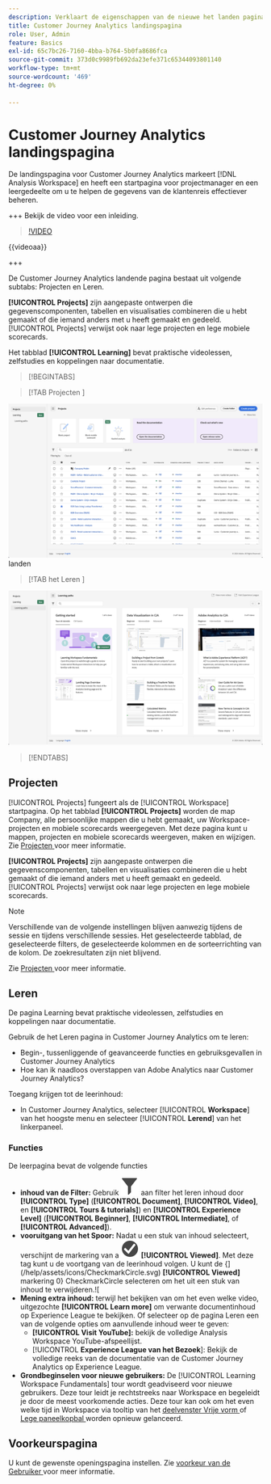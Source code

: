 ```yaml
---
description: Verklaart de eigenschappen van de nieuwe het landen pagina.
title: Customer Journey Analytics landingspagina
role: User, Admin
feature: Basics
exl-id: 65c7bc26-7160-4bba-b764-5b0fa8686fca
source-git-commit: 373d0c9989fb692da23efe371c65344093801140
workflow-type: tm+mt
source-wordcount: '469'
ht-degree: 0%

---
```


# Customer Journey Analytics landingspagina

De landingspagina voor Customer Journey Analytics markeert [!DNL Analysis Workspace] en heeft een startpagina voor projectmanager en een leergedeelte om u te helpen de gegevens van de klantenreis effectiever beheren.

+++ Bekijk de video voor een inleiding.

>[!VIDEO](https://video.tv.adobe.com/v/334278/?quality=12)

{{videoaa}}

+++

De Customer Journey Analytics landende pagina bestaat uit volgende subtabs: Projecten en Leren.

**[!UICONTROL Projects]** zijn aangepaste ontwerpen die gegevenscomponenten, tabellen en visualisaties combineren die u hebt gemaakt of die iemand anders met u heeft gemaakt en gedeeld. [!UICONTROL Projects] verwijst ook naar lege projecten en lege mobiele scorecards.

Het tabblad **[!UICONTROL Learning]** bevat praktische videolessen, zelfstudies en koppelingen naar documentatie.

>[!BEGINTABS]

>[!TAB  Projecten ]

![ Projecten die pagina ](assets/landing-projects.png) landen

>[!TAB  het Leren ]

![ het Leren het landen pagina ](assets/landing-learning.png)


>[!ENDTABS]

## Projecten

[!UICONTROL Projects] fungeert als de [!UICONTROL Workspace] startpagina. Op het tabblad **[!UICONTROL Projects]** worden de map Company, alle persoonlijke mappen die u hebt gemaakt, uw Workspace-projecten en mobiele scorecards weergegeven. Met deze pagina kunt u mappen, projecten en mobiele scorecards weergeven, maken en wijzigen. Zie [ Projecten ](/help/analysis-workspace/build-workspace-project/freeform-overview.md) voor meer informatie.


**[!UICONTROL Projects]** zijn aangepaste ontwerpen die gegevenscomponenten, tabellen en visualisaties combineren die u hebt gemaakt of die iemand anders met u heeft gemaakt en gedeeld. [!UICONTROL Projects] verwijst ook naar lege projecten en lege mobiele scorecards.

>[!NOTE]
>
>Verschillende van de volgende instellingen blijven aanwezig tijdens de sessie en tijdens verschillende sessies. Het geselecteerde tabblad, de geselecteerde filters, de geselecteerde kolommen en de sorteerrichting van de kolom. De zoekresultaten zijn niet blijvend.

Zie [ Projecten ](/help/analysis-workspace/build-workspace-project/freeform-overview.md) voor meer informatie.

<!--

### Customize table columns

To customize column widths, drag the vertical bar that separates each column. 

To add or remove columns from the list of projects, click the column icon (![Landing all](assets/select-column.png) ) in the top-right, then select or deselect column titles. 

The available columns are:

| Column name | Description | 
|---------|----------|
| [!UICONTROL **Name**] | Identifies the name of the project. |
| [!UICONTROL **Type**] | Indicates whether this type is a Workspace project, a Mobile scorecard, or a folder. |
| [!UICONTROL **Tags**] | Tags projects to organize them into groups. | 
| [!UICONTROL **Scheduled**] | Set to [!UICONTROL On] when a project is scheduled or [!UICONTROL Off] when it is not. Clicking the [!UICONTROL On] link lets you see information about the scheduled project. You can also [edit the project schedule](/help/analysis-workspace/export/t-schedule-report.md) if you are the project owner. |
| [!UICONTROL **Project role**] | Identifies the project roles: whether you are the project Owner and whether you have permissions to Edit or Duplicate the project. |
| [!UICONTROL **Report suite**] | Identifies the Report Suites that are associated with the project.<br>Tables and visualizations within a panel derive data from the report suite selected in the top right of the panel. The report suite also determines what components are available in the left rail. Within a project, you can use one or many report suites depending on your analysis use cases. The list of report suites is sorted on relevance. Adobe defines relevance based on how recently and frequently the suite has been used by the current user, and how frequently the suite is used within the organization. |
| [!UICONTROL **Owner**] | Identifies the person who created the project. |
| [!UICONTROL **Shared With**] | Shows who the project is currently shared with. |
| [!UICONTROL **Last Modified**] | The date and time when the project was last modified. |
| [!UICONTROL **Last Opened**] | Identifies the date that a project was last opened by the user who is currently viewing the Projects page. |
| [!UICONTROL **Last Used**] | Helps determine whether a project is valuable to users in your organization by showing the date and time when the project was last opened by any user within the organization.<p>Consider the following when viewing this column:</p><ul><li>Usage information is available starting in September 2023.</li><li>This column is available only to system administrators.</li></ul> |
| [!UICONTROL **Project ID**] | Can be used for debugging projects. |
| [!UICONTROL **Longest Date Range**] | Longer date ranges increase project complexity and may increase processing and load times. |
| [!UICONTROL **Number of queries**] | The total number of requests made to Analytics when the project loads. A higher number of project queries increases project complexity and may increase processing and load times. This data is available only after a project has loaded or a scheduled project was sent. |
| [!UICONTROL **Location**] | Shows the folder where the project is located. |

### Other UI elements on the Projects page

| UI element | Definition |
| --- | --- |
| Edit preferences | Lets you [!UICONTROL View Tutorials], and [Edit user preferences](/help/analysis-workspace/user-preferences.md). |
| [!UICONTROL Create new] | Opens the project modal where you can create a Workspace project or a Mobile scorecard or open a company template.  |
| [!UICONTROL Show less<br> Show more] | Toggles between not showing and showing the banner: ![Top banner](assets/top-banner.png) |
| [!UICONTROL Workspace project] | Creates a blank [Workspace project](/help/analysis-workspace/home.md) for you to  design and build. |
| [!UICONTROL Mobile scorecard] | Creates a blank [mobile scorecard](https://experienceleague.adobe.com/docs/analytics/analyze/mobapp/curator.html) for you to design and build. |
| [!UICONTROL Open Training Tutorial] | Opens the Workspace training tutorial that guides you through the process of building a new starter project in a step-by-step tutorial.|
| [!UICONTROL Open release notes] | Opens the Adobe Analytics section of the latest Adobe Experience Cloud release notes. |
| Filter icon | Filters by tags, report suites, owners, types, and other filters (Mine, Shared with me, Favorites, and Approved)  |
| Search bar | Searches all columns in the table. |
| Selection box | Selects one or more projects to display the project management actions you can perform: **Delete**, **Share**, **Rename**, **Copy**, **Unpin**, **Move Up**, **Move Down**, **Tag**, **Approve**, **Export CSV**, and **Move to**. You may not have permissions to perform all listed actions. |
| [!UICONTROL Favorites] | Adds a star next to a favorite project or folder that can be used as a filter. |
| [!UICONTROL Name] | Identifies the name of the project. |
| Pin icon | Pins items so they always appear at the top of your list but you can re-adjust the order by moving them up or down in the order. Use the ellipsis option menu and select **Move Up** or **Move down** in the list. |
| Info (i) icon | Displays the following information about a project: Type, Project Role, Owner, Description, and who it is shared with. It also indicates who can [edit or duplicate](/help/analysis-workspace/curate-share/share-projects.md) this project. |
| Ellipsis (...) | Displays the project management actions you can perform: **Delete**, **Share**, **Rename**, **Copy**, **Unpin**, **Move Up**, **Move Down**, **Tag**, **Approve**, **Export CSV**, and **Move to**. You may not have permissions to perform all listed actions. |
| SHOW: Folders & Projects or All Projects | Changes the view setting on the table to show folders and projects according to your folder organization **or** show all of your projects in an unorganized list. |
| < (Back button) | Returns you to your most recent landing page configuration in a Workspace project or a report. The page configuration you had when you left the landing page will persist when you return. |

-->

## Leren

De pagina Learning bevat praktische videolessen, zelfstudies en koppelingen naar documentatie.

Gebruik de het Leren pagina in Customer Journey Analytics om te leren:

* Begin-, tussenliggende of geavanceerde functies en gebruiksgevallen in Customer Journey Analytics
* Hoe kan ik naadloos overstappen van Adobe Analytics naar Customer Journey Analytics?

Toegang krijgen tot de leerinhoud:

* In Customer Journey Analytics, selecteer [!UICONTROL **Workspace**] van het hoogste menu en selecteer [!UICONTROL **Lerend**] van het linkerpaneel.

### Functies

De leerpagina bevat de volgende functies

* **inhoud van de Filter:** Gebruik ![ Filter ](/help/assets/icons/Filter.svg) aan filter het leren inhoud door **[!UICONTROL Type]** (**[!UICONTROL Document]**, **[!UICONTROL Video]**, en **[!UICONTROL Tours & tutorials]**) en **[!UICONTROL Experience Level]** (**[!UICONTROL Beginner]**, **[!UICONTROL Intermediate]**, of **[!UICONTROL Advanced]**).
* **vooruitgang van het Spoor:** Nadat u een stuk van inhoud selecteert, verschijnt de markering van a ![ CheckmarkCircle ](/help/assets/icons/CheckmarkCircle.svg) **[!UICONTROL Viewed]**. Met deze tag kunt u de voortgang van de leerinhoud volgen. U kunt de {](/help/assets/icons/CheckmarkCircle.svg) **[!UICONTROL Viewed]** markering 0} CheckmarkCircle selecteren om het uit een stuk van inhoud te verwijderen.![
* **Mening extra inhoud:** terwijl het bekijken van om het even welke video, uitgezochte **[!UICONTROL Learn more]** om verwante documentinhoud op Experience League te bekijken. Of selecteer op de pagina Leren een van de volgende opties om aanvullende inhoud weer te geven:
   * **[!UICONTROL Visit YouTube]:** bekijk de volledige Analysis Workspace YouTube-afspeellijst.
   * [!UICONTROL **Experience League van het Bezoek**]: Bekijk de volledige reeks van de documentatie van de Customer Journey Analytics op Experience League.
* **Grondbeginselen voor nieuwe gebruikers:** De [!UICONTROL Learning Workspace Fundamentals] tour wordt geadviseerd voor nieuwe gebruikers. Deze tour leidt je rechtstreeks naar Workspace en begeleidt je door de meest voorkomende acties. Deze tour kan ook om het even welke tijd in Workspace via tooltip van het [ deelvenster Vrije vorm ](/help/analysis-workspace/c-panels/freeform-panel.md) of [ Lege paneelkopbal ](/help/analysis-workspace/c-panels/blank-panel.md) worden opnieuw gelanceerd.

## Voorkeurspagina

U kunt de gewenste openingspagina instellen. Zie [ voorkeur van de Gebruiker ](/help/analysis-workspace/user-preferences.md#general-preferences) voor meer informatie.

<!--
## Landing page FAQ {#landing-faq}

| Question | Answer |
| --- | --- |
| Does the work I do in the beta program UI carry over to the production [!UICONTROL Workspace] experience? | Yes, any work done in the beta carries over to the old/current [!UICONTROL Workspace] experience. |
| Is there a maximum number of projects I can pin? | No, there is no limit on the number of projects you can pin. |
| Can admins designate this landing page for their users? | No, admins cannot designate the landing page on behalf of users. Individual users must turn on the toggle themselves. |
| Are all reports that currently exist in [!DNL Reports & Analytics] still available? | No, the following reports were phased out, based on overall usage data: <ul><li>Any custom eVars/props/events/classifications<li>My Recommended Reports</li><li>Hourly/Daily/Weekly/Monthly/Quarterly/Yearly unique visitors</li><li>DailyWeekly/Monthly/Quarterly/Yearly unique customers</li><li>Action name depth</li><li>Action name summary</li><li>Add dashboard</li><li>Age</li><li>Audio support</li><li>Billing information</li><li>Clicks to page</li><li>Color depth</li><li>Cookie support</li><li>Cookies</li><li>Connection types</li><li>Creative elements</li><li>Credit card type</li><li>Cross sell</li><li>Custom event funnels</li><li>Custom links</li><li>Customer ID</li><li>Day of week</li><li>Entry action name</li><li>Exit action name</li><li>Exit links</li><li>Fallout</li><li>File downloads</li><li>Find in store</li><li>Full paths</li><li>Gender</li><li>Hit ype VISTA rule</li><li>Image support</li><li>Java</li><li>JavaScript</li><li>JavaScript version</li><li>Manage bookmarks</li><li>Manage dashboards</li><li>Monitor color depth</li><li>Monitor resolutions</li><li>Newsletter signups</li><li>Next action name</li><li>Next action name flow</li><li>Null searches</li><li>Operating system</li><li>Order review</li><li>Page of day</li><li>Pages not found</li><li>Pathfinder</li><li>Path length</li><li>Previous action name</li><li>Previous action name flow</li><li>Product activity</li><li>Product cost</li><li>Product department</li><li>Product inventory category</li><li>Product name</li><li>Product reviews</li><li>Product season</li><li>Product shares</li><li>Product zooms</li><li>Reload</li><li>Searches</li><li>Servers</li><li>Single page visits</li><li>Shipping information</li><li>Site hierarchy</li><li>Social mentions</li><li>Time of day</li><li>Time spent on action name</li><li>Video support</li><li>Visitor state</li></ul> | 
-->
